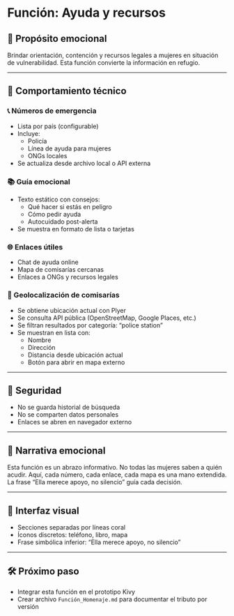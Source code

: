 # Función: Ayuda y recursos

## 🎯 Propósito emocional
Brindar orientación, contención y recursos legales a mujeres en situación de vulnerabilidad. Esta función convierte la información en refugio.

---

## 🧠 Comportamiento técnico

### 📞 Números de emergencia
- Lista por país (configurable)
- Incluye:
  - Policía
  - Línea de ayuda para mujeres
  - ONGs locales
- Se actualiza desde archivo local o API externa

### 📚 Guía emocional
- Texto estático con consejos:
  - Qué hacer si estás en peligro
  - Cómo pedir ayuda
  - Autocuidado post-alerta
- Se muestra en formato de lista o tarjetas

### 🌐 Enlaces útiles
- Chat de ayuda online
- Mapa de comisarías cercanas
- Enlaces a ONGs y recursos legales

### 📍 Geolocalización de comisarías
- Se obtiene ubicación actual con Plyer
- Se consulta API pública (OpenStreetMap, Google Places, etc.)
- Se filtran resultados por categoría: “police station”
- Se muestran en lista con:
  - Nombre
  - Dirección
  - Distancia desde ubicación actual
  - Botón para abrir en mapa externo

---

## 🔐 Seguridad
- No se guarda historial de búsqueda
- No se comparten datos personales
- Enlaces se abren en navegador externo

---

## 🧘 Narrativa emocional
Esta función es un abrazo informativo. No todas las mujeres saben a quién acudir. Aquí, cada número, cada enlace, cada mapa es una mano extendida. La frase “Ella merece apoyo, no silencio” guía cada decisión.

---

## 🎨 Interfaz visual
- Secciones separadas por líneas coral
- Íconos discretos: teléfono, libro, mapa
- Frase simbólica inferior: “Ella merece apoyo, no silencio”

---

## 🛠️ Próximo paso
- Integrar esta función en el prototipo Kivy  
- Crear archivo `Función_Homenaje.md` para documentar el tributo por versión